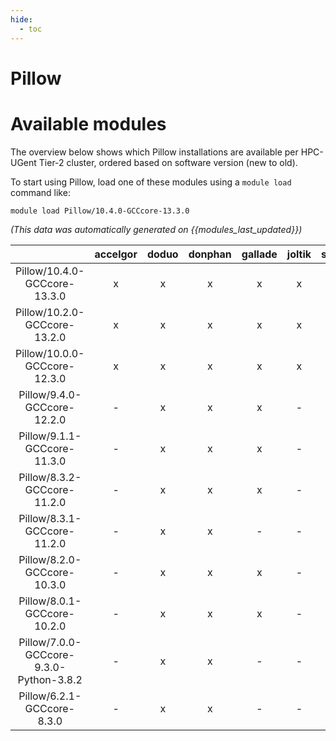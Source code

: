 ```yaml
---
hide:
  - toc
---
```


Pillow
======

# Available modules


The overview below shows which Pillow installations are available per HPC-UGent Tier-2 cluster, ordered based on software version (new to old).

To start using Pillow, load one of these modules using a `module load` command like:

```shell
module load Pillow/10.4.0-GCCcore-13.3.0
```

*(This data was automatically generated on {{modules_last_updated}})*  

| |accelgor|doduo|donphan|gallade|joltik|shinx|skitty|
| :---: | :---: | :---: | :---: | :---: | :---: | :---: | :---: |
|Pillow/10.4.0-GCCcore-13.3.0|x|x|x|x|x|x|x|
|Pillow/10.2.0-GCCcore-13.2.0|x|x|x|x|x|x|x|
|Pillow/10.0.0-GCCcore-12.3.0|x|x|x|x|x|x|x|
|Pillow/9.4.0-GCCcore-12.2.0|-|x|x|x|-|x|-|
|Pillow/9.1.1-GCCcore-11.3.0|-|x|x|x|-|x|-|
|Pillow/8.3.2-GCCcore-11.2.0|-|x|x|x|-|-|-|
|Pillow/8.3.1-GCCcore-11.2.0|-|x|x|-|-|-|-|
|Pillow/8.2.0-GCCcore-10.3.0|-|x|x|x|-|-|-|
|Pillow/8.0.1-GCCcore-10.2.0|-|x|x|x|-|-|-|
|Pillow/7.0.0-GCCcore-9.3.0-Python-3.8.2|-|x|x|-|-|-|-|
|Pillow/6.2.1-GCCcore-8.3.0|-|x|x|-|-|-|-|
